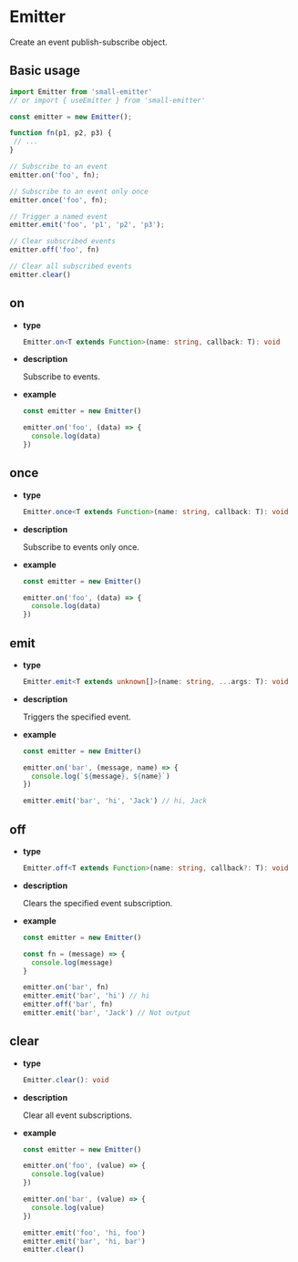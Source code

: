 # Emitter

Create an event publish-subscribe object.

## Basic usage

```js
import Emitter from 'small-emitter'
// or import { useEmitter } from 'small-emitter'

const emitter = new Emitter();

function fn(p1, p2, p3) {
 // ...
}

// Subscribe to an event
emitter.on('foo', fn);

// Subscribe to an event only once
emitter.once('foo', fn);

// Trigger a named event
emitter.emit('foo', 'p1', 'p2', 'p3');

// Clear subscribed events
emitter.off('foo', fn)

// Clear all subscribed events
emitter.clear()
```

## on

- **type**

  ```ts
  Emitter.on<T extends Function>(name: string, callback: T): void
  ```

- **description**

  Subscribe to events.

- **example**

  ```js
  const emitter = new Emitter()
  
  emitter.on('foo', (data) => {
    console.log(data)
  })
  ```

## once

- **type**

  ```ts
  Emitter.once<T extends Function>(name: string, callback: T): void
  ```

- **description**

  Subscribe to events only once.

- **example**

  ```js
  const emitter = new Emitter()
  
  emitter.on('foo', (data) => {
    console.log(data)
  })
  ```

## emit

- **type**

  ```ts
  Emitter.emit<T extends unknown[]>(name: string, ...args: T): void
  ```

- **description**

  Triggers the specified event.

- **example**

  ```js
  const emitter = new Emitter()
  
  emitter.on('bar', (message, name) => {
    console.log(`${message}, ${name}`)
  })
  
  emitter.emit('bar', 'hi', 'Jack') // hi, Jack
  ```

## off

- **type**

  ```ts
  Emitter.off<T extends Function>(name: string, callback?: T): void
  ```

- **description**

  Clears the specified event subscription.

- **example**

  ```js
  const emitter = new Emitter()
  
  const fn = (message) => {
    console.log(message)
  }
  
  emitter.on('bar', fn)
  emitter.emit('bar', 'hi') // hi
  emitter.off('bar', fn)
  emitter.emit('bar', 'Jack') // Not output
  ```

## clear

- **type**

  ```ts
  Emitter.clear(): void
  ```

- **description**

  Clear all event subscriptions.

- **example**

  ```js
  const emitter = new Emitter()
  
  emitter.on('foo', (value) => {
    console.log(value)
  })
  
  emitter.on('bar', (value) => {
    console.log(value)
  })
  
  emitter.emit('foo', 'hi, foo')
  emitter.emit('bar', 'hi, bar')
  emitter.clear()
  ```